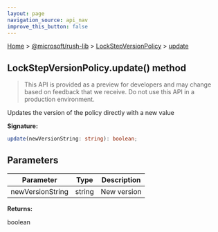 ```yaml
---
layout: page
navigation_source: api_nav
improve_this_button: false
---
```



[Home](./index.md) &gt; [@microsoft/rush-lib](./rush-lib.md) &gt; [LockStepVersionPolicy](./rush-lib.lockstepversionpolicy.md) &gt; [update](./rush-lib.lockstepversionpolicy.update.md)

## LockStepVersionPolicy.update() method

> This API is provided as a preview for developers and may change based on feedback that we receive. Do not use this API in a production environment.
>

Updates the version of the policy directly with a new value

<b>Signature:</b>

```typescript
update(newVersionString: string): boolean;
```

## Parameters

|  Parameter | Type | Description |
|  --- | --- | --- |
|  newVersionString | string | New version |

<b>Returns:</b>

boolean

